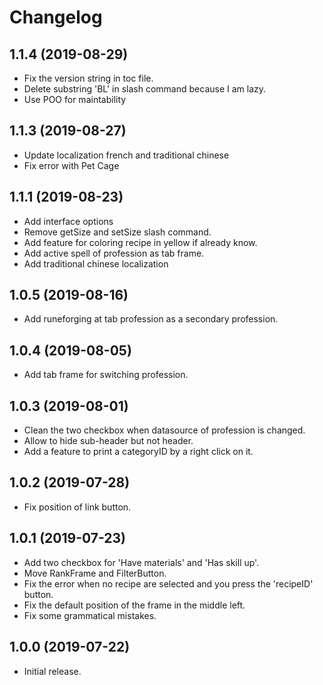 
Changelog
=========


1.1.4 (2019-08-29)
------------------

- Fix the version string in toc file.
- Delete substring 'BL' in slash command because I am lazy.
- Use POO for maintability

1.1.3 (2019-08-27)
------------------

- Update localization french and traditional chinese
- Fix error with Pet Cage

1.1.1 (2019-08-23)
------------------

- Add interface options
- Remove getSize and setSize slash command.
- Add feature for coloring recipe in yellow if already know.
- Add active spell of profession as tab frame.
- Add traditional chinese localization

1.0.5 (2019-08-16)
------------------

- Add runeforging at tab profession as a secondary profession.

1.0.4 (2019-08-05)
------------------

- Add tab frame for switching profession.

1.0.3 (2019-08-01)
------------------

- Clean the two checkbox when datasource of profession is changed.
- Allow to hide sub-header but not header.
- Add a feature to print a categoryID by a right click on it.

1.0.2 (2019-07-28)
------------------

- Fix position of link button.

1.0.1 (2019-07-23)
------------------

- Add two checkbox for 'Have materials' and 'Has skill up'.
- Move RankFrame and FilterButton.
- Fix the error when no recipe are selected and you press the 'recipeID' button.
- Fix the default position of the frame in the middle left.
- Fix some grammatical mistakes.

1.0.0 (2019-07-22)
------------------

- Initial release.
